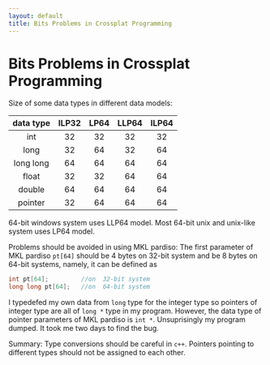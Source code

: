 ```yaml
---
layout: default
title: Bits Problems in Crossplat Programming
---
```


# Bits Problems in Crossplat Programming

Size of some data types in different data models:

| data type | ILP32 | LP64 | LLP64 | ILP64 |
|:---------:|:-----:|:----:|:-----:|:-----:|
| int       |   32  |  32  |  32   |  32   |
| long      |   32  |  64  |  32   |  64   |
| long long |   64  |  64  |  64   |  64   |
| float     |   32  |  32  |  64   |  64   |
| double    |   64  |  64  |  64   |  64   |
| pointer   |   32  |  64  |  64   |  64   |

64-bit windows system uses LLP64 model. Most 64-bit unix and unix-like system uses LP64 model.

Problems should be avoided in using MKL pardiso:
The first parameter of MKL pardiso `pt[64]` should be 4 bytes on 32-bit system and be 8 bytes on 64-bit systems, namely, it can be defined as

```c++
int pt[64];         //on  32-bit system
long long pt[64];   //on  64-bit system
```

I typedefed my own data from `long` type for the integer type so pointers of integer type are all of `long *` type in my program. However, the data type of pointer parameters of MKL pardiso is `int *`. Unsuprisingly my program dumped. It took me two days to find the bug.

Summary: Type conversions should be careful in `c++`. Pointers pointing to different types should not be assigned to each other.